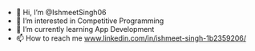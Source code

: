 - 👋 Hi, I’m @IshmeetSingh06
- 👀 I’m interested in Competitive Programming
- 🌱 I’m currently learning App Development
- 📫 How to reach me www.linkedin.com/in/ishmeet-singh-1b2359206/

<!---
IshmeetSingh06/IshmeetSingh06 is a ✨ special ✨ repository because its `README.md` (this file) appears on your GitHub profile.
You can click the Preview link to take a look at your changes.
--->
